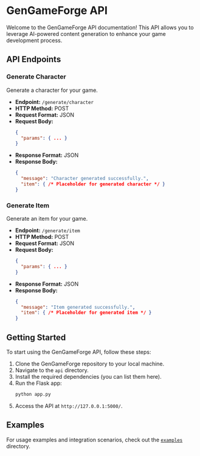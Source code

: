 # GenGameForge API

Welcome to the GenGameForge API documentation! This API allows you to leverage AI-powered content generation to enhance your game development process.

## API Endpoints

### Generate Character

Generate a character for your game.

- **Endpoint:** `/generate/character`
- **HTTP Method:** POST
- **Request Format:** JSON
- **Request Body:**
  ```json
  {
    "params": { ... }
  }
- **Response Format:** JSON
- **Response Body:**
  ```json
  {
    "message": "Character generated successfully.",
    "item": { /* Placeholder for generated character */ }
  }

### Generate Item

Generate an item for your game.

- **Endpoint:** `/generate/item`
- **HTTP Method:** POST
- **Request Format:** JSON
- **Request Body:**
  ```json
  {
    "params": { ... }
  }
- **Response Format:** JSON
- **Response Body:**
  ```json
  {
    "message": "Item generated successfully.",
    "item": { /* Placeholder for generated item */ }
  }

## Getting Started

To start using the GenGameForge API, follow these steps:

1. Clone the GenGameForge repository to your local machine.
2. Navigate to the `api` directory.
3. Install the required dependencies (you can list them here).
4. Run the Flask app:
   ```bash
   python app.py
   ```
5. Access the API at `http://127.0.0.1:5000/`.

## Examples

For usage examples and integration scenarios, check out the [`examples`](../examples/) directory.